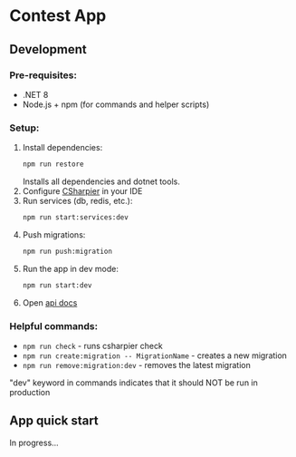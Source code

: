# Contest App

## Development

### Pre-requisites:
- .NET 8
- Node.js + npm (for commands and helper scripts)

### Setup:
1. Install dependencies:
    ```bash
    npm run restore
    ```
    Installs all dependencies and dotnet tools.
2. Configure [CSharpier](https://csharpier.com/docs/Editors) in your IDE
3. Run services (db, redis, etc.):
    ```bash
    npm run start:services:dev
    ```
4. Push migrations:
    ```bash
    npm run push:migration
    ```
5. Run the app in dev mode:
    ```bash
    npm run start:dev
    ```
6. Open [api docs](http://localhost:5163/docs)

### Helpful commands:
- `npm run check` - runs csharpier check
- `npm run create:migration -- MigrationName` - creates a new migration
- `npm run remove:migration:dev` - removes the latest migration

"dev" keyword in commands indicates that it should NOT be run in production

## App quick start
In progress...